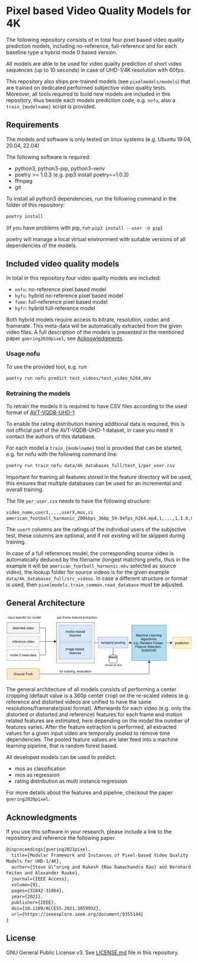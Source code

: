 # Pixel based Video Quality Models for 4K

The following repository consists of in total four pixel based video quality prediction models, including no-reference, full-reference and for each baseline type a hybrid mode 0 based version.

All models are able to be used for video quality prediction of short video sequences (up to 10 seconds) in case of UHD-1/4K resolution with 60fps.

This repository also ships pre-trained models (see `pixelmodels/models`) that are trained on dedicated performed subjective video quality tests.
Moreover, all tools required to build new models are included in this repository, thus beside each models prediction code, e.g. `nofu`, also a `train_{modelname}` script is provided.


## Requirements
The models and software is only tested on linux systems (e.g. Ubuntu 19.04, 20.04, 22.04)

The following software is required:

* python3, python3-pip, python3-venv
* poetry >= 1.0.3 (e.g. pip3 install poetry==1.0.3)
* ffmpeg
* git

To install all python3 dependencies, run the following command in the folder of this repository:

```bash
poetry install
```
(if you have problems with pip, run `pip3 install --user -U pip`)

poetry will manage a local virtual environment with suitable versions of all dependencies of the models.

## Included video quality models
In total in this repository four video quality models are included:

* `nofu`: no-reference pixel based model
* `hyfu`: hybrid no-reference pixel based model
* `fume`: full-reference pixel based model
* `hyfr`: hybrid full-reference model

Both hybrid models require access to bitrate, resolution, codec and framerate.
This meta-data will be automatically extracted from the given video files.
A full description of the models is presented in the mentioned paper `goering2020pixel`, see [Acknowledgments](#acknowledgments).

### Usage nofu

To use the provided tool, e.g. run
```bash
poetry run nofu predict test_videos/test_video_h264.mkv
```

### Retraining the models

To retrain the models it is required to have CSV files according to the used format of [AVT-VQDB-UHD-1](https://github.com/Telecommunication-Telemedia-Assessment/AVT-VQDB-UHD-1)

To enable the rating distribution training additional data is required, this is not official part of the AVT-VQDB-UHD-1 dataset, in case you need it contact the authors of this database.

For each model a `train_{modelname}` tool is provided that can be started, e.g. for nofu with the following command line:
```bash
poetry run train_nofu data/4k_databases_full/test_1/per_user.csv
```

Important for training all features stored in the feature directory will be used, this ensures that multiple databases can be used for an incremental and overall training.

The file `per_user.csv` needs to have the following structure:
```csv
video_name,user1,...,userX,mos,ci
american_football_harmonic_200kbps_360p_59.94fps_h264.mp4,1,...,1,1.0,0.0
```
The `userY` columns are the ratings of the individual users of the subjective test, these columns are optional, and if not existing will be skipped during training.

In case of a full references model, the corresponding source video is automatically deduced by the filename (longest matching prefix, thus in the example it will be `american_football_harmonic.mkv` selected as source video), the lookup folder for source videos is for the given example `data/4k_databases_full/src_videos`.
In case a different structure or format is used, then `pixelmodels.train_common.read_database` must be adjusted. 


## General Architecture
![General Architecture of Models](./general_architecture.png)

The general architecture of all models consists of performing a center cropping (default value is a 360p center crop) on the re-scaled videos (e.g. reference and distorted videos are unified to have the same resolutions/framerate/pixel format).
Afterwards for each video (e.g. only the distorted or distorted and reference) features for each frame and motion related features are estimated, here depending on the model the number of features varies.
After the feature extraction is performed, all extracted values for a given input video are temporally pooled to remove time dependencies.
The pooled feature values are later feed into a machine learning pipeline, that is random forest based.

All developed models can be used to predict:

* mos as classification
* mos as regression
* rating distribution as multi instance regression

For more details about the features and pipeline, checkout the paper `goering2020pixel`.

## Acknowledgments

If you use this software in your research, please include a link to the repository and reference the following paper.

```
@inproceedings{goering2021pixel,
  title={Modular Framework and Instances of Pixel-based Video Quality Models for UHD-1/4K},
  author={Steve G\"oring and Rakesh {Rao Ramachandra Rao} and Bernhard Feiten and Alexander Raake},
  journal={IEEE Access},
  volume={9},
  pages={31842-31864},
  year={2021},
  publisher={IEEE},
  doi={10.1109/ACCESS.2021.3059932},
  url={https://ieeexplore.ieee.org/document/9355144}
}
```

## License
GNU General Public License v3. See [LICENSE.md](./LICENSE.md) file in this repository.